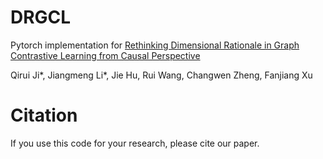 # DRGCL
Pytorch implementation for [Rethinking Dimensional Rationale in Graph Contrastive Learning from Causal Perspective](https://arxiv.org/abs/2312.10401)

Qirui Ji*, Jiangmeng Li*, Jie Hu, Rui Wang, Changwen Zheng, Fanjiang Xu

# Citation
If you use this code for your research, please cite our paper.
